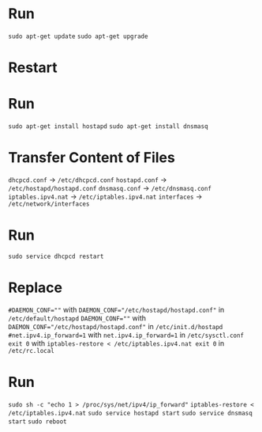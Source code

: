 # Run
  `sudo apt-get update`
  `sudo apt-get upgrade`

# Restart

# Run
  `sudo apt-get install hostapd`
  `sudo apt-get install dnsmasq`

# Transfer Content of Files
  `dhcpcd.conf` -> `/etc/dhcpcd.conf`
  `hostapd.conf` -> `/etc/hostapd/hostapd.conf`
  `dnsmasq.conf` -> `/etc/dnsmasq.conf`
  `iptables.ipv4.nat` -> `/etc/iptables.ipv4.nat`
  `interfaces` -> `/etc/network/interfaces`

# Run
  `sudo service dhcpcd restart`

# Replace
`#DAEMON_CONF=""` with `DAEMON_CONF="/etc/hostapd/hostapd.conf"` in `/etc/default/hostapd`
`DAEMON_CONF=""` with `DAEMON_CONF="/etc/hostapd/hostapd.conf"` in `/etc/init.d/hostapd`
`#net.ipv4.ip_forward=1` with `net.ipv4.ip_forward=1` in `/etc/sysctl.conf`
`exit 0` with `iptables-restore < /etc/iptables.ipv4.nat
exit 0` in `/etc/rc.local`

# Run
  `sudo sh -c "echo 1 > /proc/sys/net/ipv4/ip_forward"`
  `iptables-restore < /etc/iptables.ipv4.nat`
  `sudo service hostapd start`
  `sudo service dnsmasq start`
  `sudo reboot`
